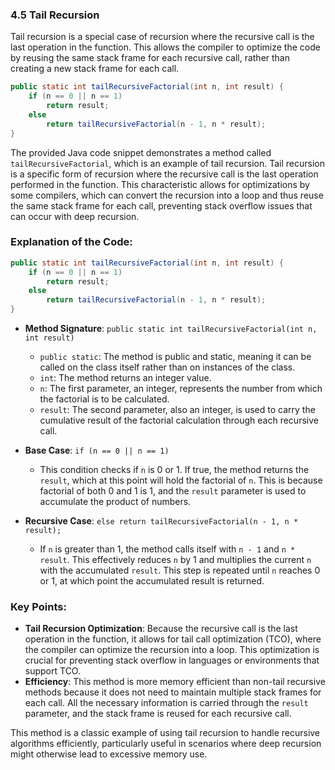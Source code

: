 ### 4.5 Tail Recursion

Tail recursion is a special case of recursion where the recursive call is the last operation in the function. This allows the compiler to optimize the code by reusing the same stack frame for each recursive call, rather than creating a new stack frame for each call.

```java
public static int tailRecursiveFactorial(int n, int result) {
    if (n == 0 || n == 1)
        return result;
    else
        return tailRecursiveFactorial(n - 1, n * result);
}
```
The provided Java code snippet demonstrates a method called `tailRecursiveFactorial`, which is an example of tail recursion. Tail recursion is a specific form of recursion where the recursive call is the last operation performed in the function. This characteristic allows for optimizations by some compilers, which can convert the recursion into a loop and thus reuse the same stack frame for each call, preventing stack overflow issues that can occur with deep recursion.

### Explanation of the Code:

```java
public static int tailRecursiveFactorial(int n, int result) {
    if (n == 0 || n == 1)
        return result;
    else
        return tailRecursiveFactorial(n - 1, n * result);
}
```

- **Method Signature**: `public static int tailRecursiveFactorial(int n, int result)`
  - `public static`: The method is public and static, meaning it can be called on the class itself rather than on instances of the class.
  - `int`: The method returns an integer value.
  - `n`: The first parameter, an integer, represents the number from which the factorial is to be calculated.
  - `result`: The second parameter, also an integer, is used to carry the cumulative result of the factorial calculation through each recursive call.

- **Base Case**: `if (n == 0 || n == 1)`
  - This condition checks if `n` is 0 or 1. If true, the method returns the `result`, which at this point will hold the factorial of `n`. This is because factorial of both 0 and 1 is 1, and the `result` parameter is used to accumulate the product of numbers.

- **Recursive Case**: `else return tailRecursiveFactorial(n - 1, n * result);`
  - If `n` is greater than 1, the method calls itself with `n - 1` and `n * result`. This effectively reduces `n` by 1 and multiplies the current `n` with the accumulated `result`. This step is repeated until `n` reaches 0 or 1, at which point the accumulated result is returned.

### Key Points:
- **Tail Recursion Optimization**: Because the recursive call is the last operation in the function, it allows for tail call optimization (TCO), where the compiler can optimize the recursion into a loop. This optimization is crucial for preventing stack overflow in languages or environments that support TCO.
- **Efficiency**: This method is more memory efficient than non-tail recursive methods because it does not need to maintain multiple stack frames for each call. All the necessary information is carried through the `result` parameter, and the stack frame is reused for each recursive call.

This method is a classic example of using tail recursion to handle recursive algorithms efficiently, particularly useful in scenarios where deep recursion might otherwise lead to excessive memory use.